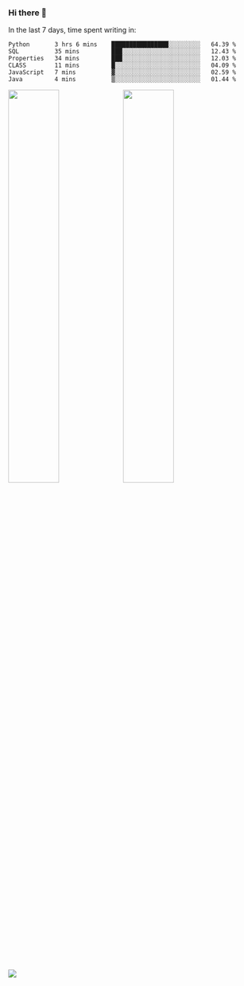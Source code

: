 ### Hi there 👋

In the last 7 days, time spent writing in:

<!--START_SECTION:waka-->

```text
Python       3 hrs 6 mins    ████████████████░░░░░░░░░   64.39 %
SQL          35 mins         ███░░░░░░░░░░░░░░░░░░░░░░   12.43 %
Properties   34 mins         ███░░░░░░░░░░░░░░░░░░░░░░   12.03 %
CLASS        11 mins         █░░░░░░░░░░░░░░░░░░░░░░░░   04.09 %
JavaScript   7 mins          ▓░░░░░░░░░░░░░░░░░░░░░░░░   02.59 %
Java         4 mins          ▒░░░░░░░░░░░░░░░░░░░░░░░░   01.44 %
```

<!--END_SECTION:waka-->

<img src="https://wakatime.com/share/@jimtje/5d0c92de-08f8-4a72-8f2f-6a9693d1e318.svg" width=45% height=45%> <img src="https://wakatime.com/share/@jimtje/501498ae-bda5-4da7-a89d-b40bcdd5556d.svg" width=45% height=45%>

![](https://hit.yhype.me/github/profile?user_id=43537315)
